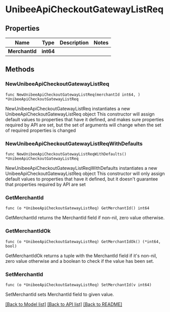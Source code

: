 # UnibeeApiCheckoutGatewayListReq

## Properties

Name | Type | Description | Notes
------------ | ------------- | ------------- | -------------
**MerchantId** | **int64** |  | 

## Methods

### NewUnibeeApiCheckoutGatewayListReq

`func NewUnibeeApiCheckoutGatewayListReq(merchantId int64, ) *UnibeeApiCheckoutGatewayListReq`

NewUnibeeApiCheckoutGatewayListReq instantiates a new UnibeeApiCheckoutGatewayListReq object
This constructor will assign default values to properties that have it defined,
and makes sure properties required by API are set, but the set of arguments
will change when the set of required properties is changed

### NewUnibeeApiCheckoutGatewayListReqWithDefaults

`func NewUnibeeApiCheckoutGatewayListReqWithDefaults() *UnibeeApiCheckoutGatewayListReq`

NewUnibeeApiCheckoutGatewayListReqWithDefaults instantiates a new UnibeeApiCheckoutGatewayListReq object
This constructor will only assign default values to properties that have it defined,
but it doesn't guarantee that properties required by API are set

### GetMerchantId

`func (o *UnibeeApiCheckoutGatewayListReq) GetMerchantId() int64`

GetMerchantId returns the MerchantId field if non-nil, zero value otherwise.

### GetMerchantIdOk

`func (o *UnibeeApiCheckoutGatewayListReq) GetMerchantIdOk() (*int64, bool)`

GetMerchantIdOk returns a tuple with the MerchantId field if it's non-nil, zero value otherwise
and a boolean to check if the value has been set.

### SetMerchantId

`func (o *UnibeeApiCheckoutGatewayListReq) SetMerchantId(v int64)`

SetMerchantId sets MerchantId field to given value.



[[Back to Model list]](../README.md#documentation-for-models) [[Back to API list]](../README.md#documentation-for-api-endpoints) [[Back to README]](../README.md)


